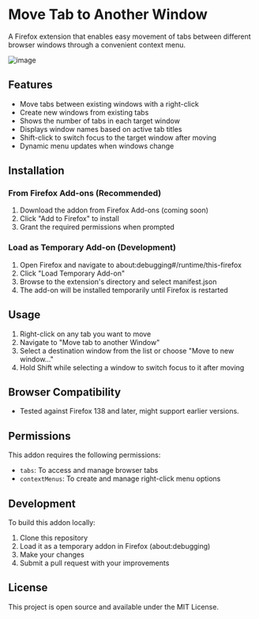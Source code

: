 # Move Tab to Another Window

A Firefox extension that enables easy movement of tabs between different browser windows through a convenient context
menu.

![image](https://github.com/user-attachments/assets/4c703f16-ba26-4f31-ae3a-a914b3b529b3)


## Features

- Move tabs between existing windows with a right-click
- Create new windows from existing tabs
- Shows the number of tabs in each target window
- Displays window names based on active tab titles
- Shift-click to switch focus to the target window after moving
- Dynamic menu updates when windows change

## Installation

### From Firefox Add-ons (Recommended)

1. Download the addon from Firefox Add-ons (coming soon)
2. Click "Add to Firefox" to install
3. Grant the required permissions when prompted

### Load as Temporary Add-on (Development)

1. Open Firefox and navigate to about:debugging#/runtime/this-firefox
2. Click "Load Temporary Add-on"
3. Browse to the extension's directory and select manifest.json
4. The add-on will be installed temporarily until Firefox is restarted

## Usage

1. Right-click on any tab you want to move
2. Navigate to "Move tab to another Window"
3. Select a destination window from the list or choose "Move to new window..."
4. Hold Shift while selecting a window to switch focus to it after moving

## Browser Compatibility

- Tested against Firefox 138 and later, might support earlier versions. 

## Permissions

This addon requires the following permissions:

- `tabs`: To access and manage browser tabs
- `contextMenus`: To create and manage right-click menu options

## Development

To build this addon locally:

1. Clone this repository
2. Load it as a temporary addon in Firefox (about:debugging)
3. Make your changes
4. Submit a pull request with your improvements

## License

This project is open source and available under the MIT License.
